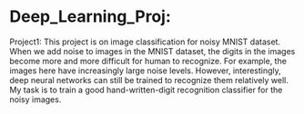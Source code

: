# Deep_Learning_Proj:

Project1: 
This project is on image classification for noisy MNIST dataset. When we add noise to images in the MNIST dataset, the digits in the images become more and more difficult for human to recognize. For example, the images here have increasingly large noise levels. However, interestingly, deep neural networks can still be trained to recognize them relatively well.
My task is to train a good hand-written-digit recognition classifier for the noisy images. 




